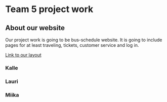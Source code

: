 # Team 5 project work
 
## About our website

Our project work is going to be bus-schedule website. It is going to include pages for at least traveling, tickets, customer service and log in.

[Link to our layout](http://figma.com)

### Kalle

### Lauri

### Miika

